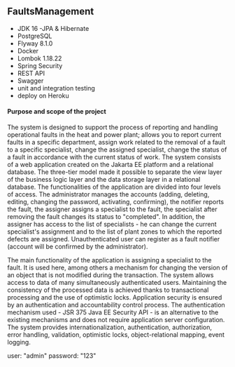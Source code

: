 ## FaultsManagement
- JDK 16
 -JPA & Hibernate
- PostgreSQL
- Flyway 8.1.0
- Docker
- Lombok 1.18.22
- Spring Security
- REST API
- Swagger
- unit and integration testing
- deploy on Heroku
 
#### Purpose and scope of the project 
The system is designed to support the process of reporting and handling operational faults in the heat and power plant; allows you to report current faults in a specific department, assign work related to the removal of a fault to a specific specialist, change the assigned specialist, change the status of a fault in accordance with the current status of work.
The system consists of a web application created on the Jakarta EE platform and a relational database. The three-tier model made it possible to separate the view layer of the business logic layer and the data storage layer in a relational database.
The functionalities of the application are divided into four levels of access. The administrator manages the accounts (adding, deleting, editing, changing the password, activating, confirming), the notifier  reports the fault, the assigner assigns a specialist to the fault,
the specialist after removing the fault changes its status to "completed".
In addition, the assigner has access to the list of specialists - he can change the current specialist's assignment and to the list of plant zones to which the reported defects are assigned.
Unauthenticated user can register as a fault notifier (account will be confirmed by the administrator).

The main functionality of the application is assigning a specialist to the fault. It is used here, among others a mechanism for changing the version of an object that is not modified during the transaction.
The system allows access to data of many simultaneously authenticated users. Maintaining the consistency of the processed data is achieved thanks to transactional processing and the use of optimistic locks. Application security is ensured by an authentication and accountability control process. The authentication mechanism used - JSR 375 Java EE Security API - is an alternative to the existing mechanisms and does not require application server configuration.
The system provides internationalization, authentication, authorization, error handling, validation, optimistic locks, object-relational mapping, event logging.

user: "admin"
password: "123"
